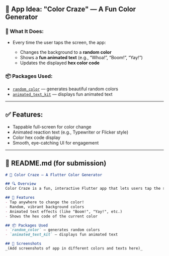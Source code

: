 ## 🎨 App Idea: **"Color Craze" — A Fun Color Generator**

### 🔧 What It Does:

* Every time the user taps the screen, the app:

    * Changes the background to a **random color**
    * Shows a **fun animated text** (e.g., “Whoa!”, “Boom!”, “Yay!”)
    * Updates the displayed **hex color code**

### 📦 Packages Used:

* [`random_color`](https://pub.dev/packages/random_color) — generates beautiful random colors
* [`animated_text_kit`](https://pub.dev/packages/animated_text_kit) — displays fun animated text

---

## ✅ Features:

* Tappable full-screen for color change
* Animated reaction text (e.g., Typewriter or Flicker style)
* Color hex code display
* Smooth, eye-catching UI for engagement

---

## 📄 README.md (for submission)

````markdown
# 🎨 Color Craze – A Flutter Color Generator

## 🔍 Overview
Color Craze is a fun, interactive Flutter app that lets users tap the screen to generate a new background color with a playful animated message. Great for UI exploration or just passing time creatively!

## 🚀 Features
- Tap anywhere to change the color!
- Random, vibrant background colors
- Animated text effects (like "Boom!", "Yay!", etc.)
- Shows the hex code of the current color

## 📦 Packages Used
- `random_color` – generates random colors
- `animated_text_kit` – displays fun animated text

## 📱 Screenshots
_(Add screenshots of app in different colors and texts here)_

````

